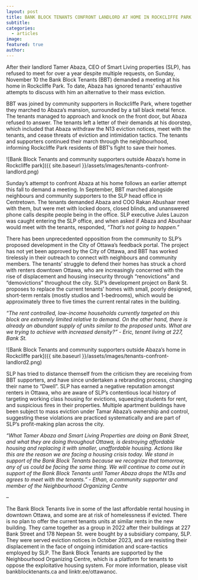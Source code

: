 ```yaml
---
layout: post
title: BANK BLOCK TENANTS CONFRONT LANDLORD AT HOME IN ROCKCLIFFE PARK
subtitle: 
categories:
  - articles
image:
featured: true
author:
---
```


After their landlord Tamer Abaza, CEO of Smart Living properties (SLP), has refused to meet for over a year despite multiple requests, on Sunday, November 10 the Bank Block Tenants (BBT) demanded a meeting at his home in Rockcliffe Park. To date, Abaza has ignored tenants’ exhaustive attempts to discuss with him an alternative to their mass eviction. 

BBT was joined by community supporters in Rockcliffe Park, where together they marched to Abaza’s mansion, surrounded by a tall black metal fence. The tenants managed to approach and knock on the front door, but Abaza refused to answer. The tenants left a letter of their demands at his doorstep, which included that Abaza withdraw the N13 eviction notices, meet with the tenants, and cease threats of eviction and intimidation tactics. The tenants and supporters continued their march through the neighbourhood, informing Rockcliffe Park residents of BBT’s fight to save their homes.

![Bank Block Tenants and community supporters outside Abaza’s home in Rockcliffe park]({{ site.baseurl }}/assets/images/tenants-confront-landlord.png)

Sunday’s attempt to confront Abaza at his home follows an earlier attempt this fall to demand a meeting. In September, BBT marched alongside neighbours and community supporters to the SLP head office in Centretown. The tenants demanded Abaza and COO Rakan Abushaar meet with them, but were met with locked doors, closed blinds, and unanswered phone calls despite people being in the office. SLP executive Jules Lauzon was caught entering the SLP office, and when asked if Abaza and Abushaar would meet with the tenants, responded, *“That’s not going to happen.”*

There has been unprecedented opposition from the community to SLP’s proposed development in the City of Ottawa’s feedback portal. The project has not yet been approved by the City of Ottawa, and BBT has worked tirelessly in their outreach to connect with neighbours and community members. The tenants’ struggle to defend their homes has struck a chord with renters downtown Ottawa, who are increasingly concerned with the rise of displacement and housing insecurity through “renovictions” and “demovictions” throughout the city. SLP’s development project on Bank St. proposes to replace the current tenants’ homes with small, poorly designed, short-term rentals (mostly studios and 1-bedrooms), which would be approximately three to five times the current rental rates in the building. 

*“The rent controlled, low-income households currently targeted on this block are extremely limited relative to demand. On the other hand, there is already an abundant supply of units similar to the proposed units. What are we trying to achieve with increased density?” - Eric, tenant living at 227, Bank St.*

![Bank Block Tenants and community supporters outside Abaza’s home in Rockcliffe park]({{ site.baseurl }}/assets/images/tenants-confront-landlord2.png)

SLP has tried to distance themself from the criticism they are receiving from BBT supporters, and have since undertaken a rebranding process, changing their name to “Dwell”. SLP has earned a negative reputation amongst renters in Ottawa, who are aware of SLP’s contentious local history of targeting working class housing for evictions, squeezing students for rent, and suspicious fires in their properties. Multiple apartment buildings have been subject to mass eviction under Tamar Abaza’s ownership and control, suggesting these violations are practiced systematically and are part of SLP’s profit-making plan across the city. 

*“What Tamer Abaza and Smart Living Properties are doing on Bank Street, and what they are doing throughout Ottawa, is destroying affordable housing and replacing it with smaller, unaffordable housing. Actions like this are the reason we are facing a housing crisis today. We stand in support of the Bank Block Tenants because we recognize that tomorrow, any of us could be facing the same thing. We will continue to come out in support of the Bank Block Tenants until Tamer Abaza drops the N13s and agrees to meet with the tenants.” - Ethan, a community supporter and member of the Neighbourhood Organizing Centre*

–

The Bank Block Tenants live in some of the last affordable rental housing in downtown Ottawa, and some are at risk of homelessness if evicted. There is no plan to offer the current tenants units at similar rents in the new building. They came together as a group in 2022 after their buildings at 227 Bank Street and 178 Nepean St. were bought by a subsidiary company, SLP. They were served eviction notices in October 2023, and are resisting their displacement in the face of ongoing intimidation and scare-tactics employed by SLP. The Bank Block Tenants are supported by the Neighbourhood Organizing Centre, which is a platform for tenants to oppose the exploitative housing system. For more information, please visit bankblocktenants.ca and linktr.ee/ottawanoc.
